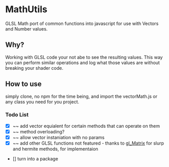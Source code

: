 # MathUtils

GLSL Math port of common functions into javascript for use with Vectors and Number values.

## Why?

Working with GLSL code your not abe to see the resulting values. This way you can perform similar operations and log what those values are without breaking your shader code.

## How to use

simply clone, no npm for the time being, and import the vectorMath.js or any class you need for you project.

### Todo List

- [X] ~~ add vector equialent for certain methods that can operate on them
- [X] ~~ method overloading?
- [x] ~~ allow vector instaniation with no params
- [X] ~~ add other GLSL functions not featured - thanks to [gl_Matrix](https://github.com/toji/gl-matrix/) for slurp and hermite methods, for implementaion 
- [] turn into a package
